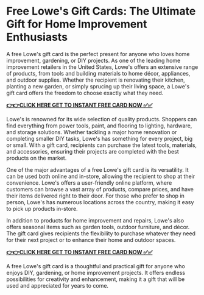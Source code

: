 # Free Lowe's Gift Cards: The Ultimate Gift for Home Improvement Enthusiasts

A free Lowe's gift card is the perfect present for anyone who loves home improvement, gardening, or DIY projects. As one of the leading home improvement retailers in the United States, Lowe's offers an extensive range of products, from tools and building materials to home décor, appliances, and outdoor supplies. Whether the recipient is renovating their kitchen, planting a new garden, or simply sprucing up their living space, a Lowe's gift card offers the freedom to choose exactly what they need.

[**👉👉CLICK HERE GET TO INSTANT FREE CARD NOW ✅✅**](https://free-gift-card.raj-solution.com/958f890)

Lowe's is renowned for its wide selection of quality products. Shoppers can find everything from power tools, paint, and flooring to lighting, hardware, and storage solutions. Whether tackling a major home renovation or completing smaller DIY tasks, Lowe's has something for every project, big or small. With a gift card, recipients can purchase the latest tools, materials, and accessories, ensuring their projects are completed with the best products on the market.

One of the major advantages of a free Lowe's gift card is its versatility. It can be used both online and in-store, allowing the recipient to shop at their convenience. Lowe's offers a user-friendly online platform, where customers can browse a vast array of products, compare prices, and have their items delivered right to their door. For those who prefer to shop in person, Lowe's has numerous locations across the country, making it easy to pick up products in-store.

In addition to products for home improvement and repairs, Lowe's also offers seasonal items such as garden tools, outdoor furniture, and décor. The gift card gives recipients the flexibility to purchase whatever they need for their next project or to enhance their home and outdoor spaces.

[**👉👉CLICK HERE GET TO INSTANT FREE CARD NOW ✅✅**](https://free-gift-card.raj-solution.com/958f890)

A free Lowe's gift card is a thoughtful and practical gift for anyone who enjoys DIY, gardening, or home improvement projects. It offers endless possibilities for creativity and enhancement, making it a gift that will be used and appreciated for years to come.



